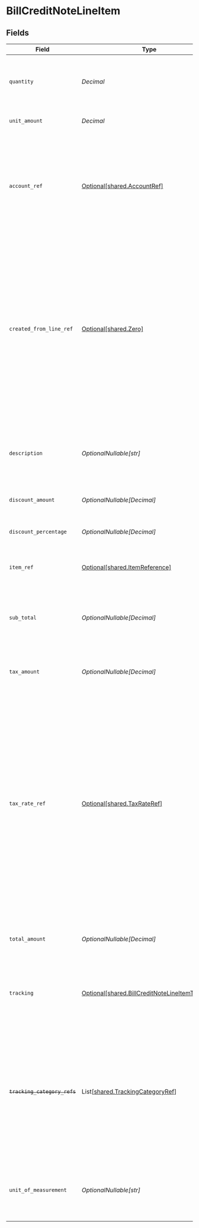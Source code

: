 # BillCreditNoteLineItem


## Fields

| Field                                                                                                                                                                                                                                                                                               | Type                                                                                                                                                                                                                                                                                                | Required                                                                                                                                                                                                                                                                                            | Description                                                                                                                                                                                                                                                                                         |
| --------------------------------------------------------------------------------------------------------------------------------------------------------------------------------------------------------------------------------------------------------------------------------------------------- | --------------------------------------------------------------------------------------------------------------------------------------------------------------------------------------------------------------------------------------------------------------------------------------------------- | --------------------------------------------------------------------------------------------------------------------------------------------------------------------------------------------------------------------------------------------------------------------------------------------------- | --------------------------------------------------------------------------------------------------------------------------------------------------------------------------------------------------------------------------------------------------------------------------------------------------- |
| `quantity`                                                                                                                                                                                                                                                                                          | *Decimal*                                                                                                                                                                                                                                                                                           | :heavy_check_mark:                                                                                                                                                                                                                                                                                  | Number of units of the goods or service for which credit has been received.                                                                                                                                                                                                                         |
| `unit_amount`                                                                                                                                                                                                                                                                                       | *Decimal*                                                                                                                                                                                                                                                                                           | :heavy_check_mark:                                                                                                                                                                                                                                                                                  | Unit price of the goods or service.                                                                                                                                                                                                                                                                 |
| `account_ref`                                                                                                                                                                                                                                                                                       | [Optional[shared.AccountRef]](../../models/shared/accountref.md)                                                                                                                                                                                                                                    | :heavy_minus_sign:                                                                                                                                                                                                                                                                                  | Data types that reference an account, for example bill and invoice line items, use an accountRef that includes the ID and name of the linked account.                                                                                                                                               |
| `created_from_line_ref`                                                                                                                                                                                                                                                                             | [Optional[shared.Zero]](../../models/shared/zero.md)                                                                                                                                                                                                                                                | :heavy_minus_sign:                                                                                                                                                                                                                                                                                  | Links the current record line to the underlying record line that created it. <br/><br/>For example, if a bill is generated from a purchase order, this property allows you to connect the bill line item to the purchase order line item in our data model.                                         |
| `description`                                                                                                                                                                                                                                                                                       | *OptionalNullable[str]*                                                                                                                                                                                                                                                                             | :heavy_minus_sign:                                                                                                                                                                                                                                                                                  | Friendly name of each line item. For example, the goods or service for which credit has been received.                                                                                                                                                                                              |
| `discount_amount`                                                                                                                                                                                                                                                                                   | *OptionalNullable[Decimal]*                                                                                                                                                                                                                                                                         | :heavy_minus_sign:                                                                                                                                                                                                                                                                                  | Value of any discounts applied.                                                                                                                                                                                                                                                                     |
| `discount_percentage`                                                                                                                                                                                                                                                                               | *OptionalNullable[Decimal]*                                                                                                                                                                                                                                                                         | :heavy_minus_sign:                                                                                                                                                                                                                                                                                  | Percentage rate of any discount applied to the line item.                                                                                                                                                                                                                                           |
| `item_ref`                                                                                                                                                                                                                                                                                          | [Optional[shared.ItemReference]](../../models/shared/itemreference.md)                                                                                                                                                                                                                              | :heavy_minus_sign:                                                                                                                                                                                                                                                                                  | Reference to the item the line is linked to.                                                                                                                                                                                                                                                        |
| `sub_total`                                                                                                                                                                                                                                                                                         | *OptionalNullable[Decimal]*                                                                                                                                                                                                                                                                         | :heavy_minus_sign:                                                                                                                                                                                                                                                                                  | Amount of credit associated with the line item, including discounts but excluding tax.                                                                                                                                                                                                              |
| `tax_amount`                                                                                                                                                                                                                                                                                        | *OptionalNullable[Decimal]*                                                                                                                                                                                                                                                                         | :heavy_minus_sign:                                                                                                                                                                                                                                                                                  | Amount of tax associated with the line item.                                                                                                                                                                                                                                                        |
| `tax_rate_ref`                                                                                                                                                                                                                                                                                      | [Optional[shared.TaxRateRef]](../../models/shared/taxrateref.md)                                                                                                                                                                                                                                    | :heavy_minus_sign:                                                                                                                                                                                                                                                                                  | Data types that reference a tax rate, for example invoice and bill line items, use a taxRateRef that includes the ID and name of the linked tax rate.<br/><br/>Found on:<br/><br/>- Bill line items<br/>- Bill Credit Note line items<br/>- Credit Note line items<br/>- Direct incomes line items<br/>- Invoice line items<br/>- Items |
| `total_amount`                                                                                                                                                                                                                                                                                      | *OptionalNullable[Decimal]*                                                                                                                                                                                                                                                                         | :heavy_minus_sign:                                                                                                                                                                                                                                                                                  | Total amount of the line item, including discounts and tax.                                                                                                                                                                                                                                         |
| `tracking`                                                                                                                                                                                                                                                                                          | [Optional[shared.BillCreditNoteLineItemTracking]](../../models/shared/billcreditnotelineitemtracking.md)                                                                                                                                                                                            | :heavy_minus_sign:                                                                                                                                                                                                                                                                                  | Categories, and a project and customer, against which the item is tracked.                                                                                                                                                                                                                          |
| ~~`tracking_category_refs`~~                                                                                                                                                                                                                                                                        | List[[shared.TrackingCategoryRef](../../models/shared/trackingcategoryref.md)]                                                                                                                                                                                                                      | :heavy_minus_sign:                                                                                                                                                                                                                                                                                  | : warning: ** DEPRECATED **: This will be removed in a future release, please migrate away from it as soon as possible.<br/><br/>Reference to the tracking categories to which the line item is linked.                                                                                             |
| `unit_of_measurement`                                                                                                                                                                                                                                                                               | *OptionalNullable[str]*                                                                                                                                                                                                                                                                             | :heavy_minus_sign:                                                                                                                                                                                                                                                                                  | The measurement which defines a unit for this item (e.g. 'kilogram', 'litre').                                                                                                                                                                                                                      |